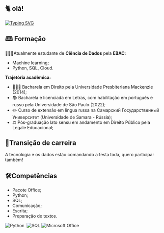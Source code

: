 ## 🐈 olá! 

[![Typing SVG](https://readme-typing-svg.herokuapp.com?font=Fira+Code&pause=1000&color=BCC1C3&width=435&lines=hello!+my+name+is+paula+queiroz;i'm+student+of+data+science;girl+from+brazil!+)](https://git.io/typing-svg)

## 🕮 **Formação** 

👩🏻‍💻Atualmente estudante de **Ciência de Dados** pela **EBAC**:
* Machine learning;
* Python, SQL, Cloud.

**Trajetória acadêmica:**
* 👩🏻‍⚖️ Bacharela em Direito pela Universidade Presbiteriana Mackenzie (2014);
* 📚 Bacharela e licenciada em Letras, com habilitação em português e russo pela Universidade de São Paulo (2022);
* ✏️ Curso de extensão em língua russa na Самарский Государственный Университет (Universidade de Samara - Rússia);
* ⚖️ Pós-graduação lato sensu em andamento em Direito Público pela Legale Educacional;

## 🚀**Transição de carreira**
A tecnologia e os dados estão comandando a festa toda, quero participar também!

## 🛠️**Competências**
* Pacote Office;
* Python;
* SQL;
* Comunicação;
* Escrita;
* Preparação de textos.



![Python](https://img.shields.io/badge/Python-3776AB?style=for-the-badge&logo=python&logoColor=white)&nbsp; ![SQL](https://img.shields.io/badge/SQL-CC2927?style=for-the-badge&logo=microsoft-sql-server&logoColor=white) ![Microsoft Office](https://img.shields.io/badge/Microsoft_Office-D83B01?style=for-the-badge&logo=microsoft-office&logoColor=white)
